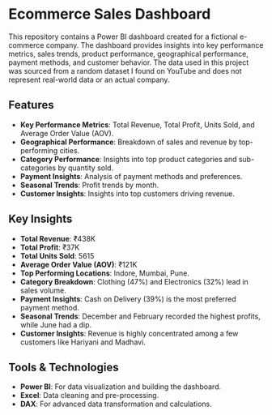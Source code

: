 # Ecommerce Sales Dashboard

This repository contains a Power BI dashboard created for a fictional e-commerce company. The dashboard provides insights into key performance metrics, sales trends, product performance, geographical performance, payment methods, and customer behavior. The data used in this project was sourced from a random dataset I found on YouTube and does not represent real-world data or an actual company.

## Features
- **Key Performance Metrics**: Total Revenue, Total Profit, Units Sold, and Average Order Value (AOV).
- **Geographical Performance**: Breakdown of sales and revenue by top-performing cities.
- **Category Performance**: Insights into top product categories and sub-categories by quantity sold.
- **Payment Insights**: Analysis of payment methods and preferences.
- **Seasonal Trends**: Profit trends by month.
- **Customer Insights**: Insights into top customers driving revenue.

## Key Insights
- **Total Revenue**: ₹438K
- **Total Profit**: ₹37K
- **Total Units Sold**: 5615
- **Average Order Value (AOV)**: ₹121K
- **Top Performing Locations**: Indore, Mumbai, Pune.
- **Category Breakdown**: Clothing (47%) and Electronics (32%) lead in sales volume.
- **Payment Insights**: Cash on Delivery (39%) is the most preferred payment method.
- **Seasonal Trends**: December and February recorded the highest profits, while June had a dip.
- **Customer Insights**: Revenue is highly concentrated among a few customers like Hariyani and Madhavi.

## Tools & Technologies
- **Power BI**: For data visualization and building the dashboard.
- **Excel**: Data cleaning and pre-processing.
- **DAX**: For advanced data transformation and calculations.
